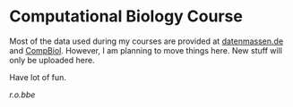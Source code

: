 # Computational Biology Course

Most of the data used during my courses are provided at [datenmassen.de](http://datenmassen.de) and [CompBiol](https://www.staff.hs-mittweida.de/~wuenschi/www/compbiolbook-2.html). However, I am planning to move things here. New stuff will only be uploaded here.

Have  lot of fun.

*r.o.bbe*
